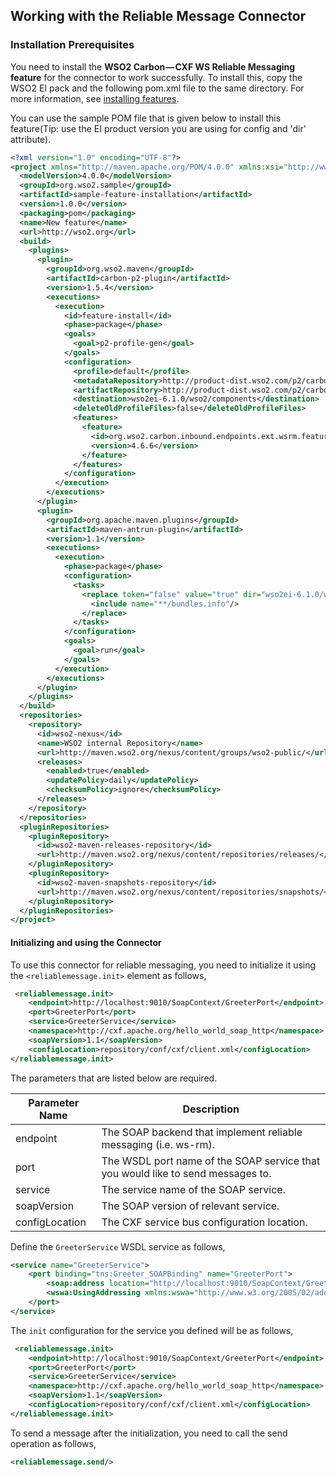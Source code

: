 ## Working with the Reliable Message Connector

### Installation Prerequisites
You need to install the **WSO2 Carbon — CXF WS Reliable Messaging feature** for the connector to work successfully. To install this, copy the WSO2 EI pack and the following pom.xml file to the same directory. For more information, see [installing features](https://docs.wso2.com/display/ADMIN44x/Working+with+Features#WorkingwithFeatures-pom_approachInstallingfeaturesusingpomfiles).

You can use the sample POM file that is given below to install this feature(Tip: use the EI product version you are using for config <destination>  and 'dir' attribute).
```xml
<?xml version="1.0" encoding="UTF-8"?>
<project xmlns="http://maven.apache.org/POM/4.0.0" xmlns:xsi="http://www.w3.org/2001/XMLSchema-instance" xsi:schemaLocation="http://maven.apache.org/POM/4.0.0 http://maven.apache.org/xsd/maven-4.0.0.xsd">
  <modelVersion>4.0.0</modelVersion>
  <groupId>org.wso2.sample</groupId>
  <artifactId>sample-feature-installation</artifactId>
  <version>1.0.0</version>
  <packaging>pom</packaging>
  <name>New feature</name>
  <url>http://wso2.org</url>
  <build>
    <plugins>
      <plugin>
        <groupId>org.wso2.maven</groupId>
        <artifactId>carbon-p2-plugin</artifactId>
        <version>1.5.4</version>
        <executions>
          <execution> 
            <id>feature-install</id>
            <phase>package</phase>
            <goals>
              <goal>p2-profile-gen</goal>
            </goals> 
            <configuration>
              <profile>default</profile>
              <metadataRepository>http://product-dist.wso2.com/p2/carbon/releases/wilkes/</metadataRepository>
              <artifactRepository>http://product-dist.wso2.com/p2/carbon/releases/wilkes/</artifactRepository>
              <destination>wso2ei-6.1.0/wso2/components</destination>
              <deleteOldProfileFiles>false</deleteOldProfileFiles>
              <features>
                <feature>
                  <id>org.wso2.carbon.inbound.endpoints.ext.wsrm.feature.group</id>
                  <version>4.6.6</version>
                </feature>
              </features>
            </configuration>
          </execution>
        </executions>
      </plugin>
      <plugin>
        <groupId>org.apache.maven.plugins</groupId>
        <artifactId>maven-antrun-plugin</artifactId>
        <version>1.1</version>
        <executions>
          <execution>
            <phase>package</phase>
            <configuration>
              <tasks>
                <replace token="false" value="true" dir="wso2ei-6.1.0/wso2/components/default/configuration/org.eclipse.equinox.simpleconfigurator">
                  <include name="**/bundles.info"/>
                </replace>
              </tasks>
            </configuration>
            <goals>
              <goal>run</goal>
            </goals>
          </execution>
        </executions>
      </plugin>
    </plugins>
  </build>
  <repositories>
    <repository>
      <id>wso2-nexus</id>
      <name>WSO2 internal Repository</name>
      <url>http://maven.wso2.org/nexus/content/groups/wso2-public/</url>
      <releases>
        <enabled>true</enabled>
        <updatePolicy>daily</updatePolicy>
        <checksumPolicy>ignore</checksumPolicy>
      </releases>
    </repository>
  </repositories>
  <pluginRepositories>
    <pluginRepository>
      <id>wso2-maven-releases-repository</id>
      <url>http://maven.wso2.org/nexus/content/repositories/releases/</url>
    </pluginRepository>
    <pluginRepository>
      <id>wso2-maven-snapshots-repository</id>
      <url>http://maven.wso2.org/nexus/content/repositories/snapshots/</url>
    </pluginRepository>
  </pluginRepositories>
</project>
```

#### Initializing and using the Connector
To use this connector for reliable messaging, you need to initialize it using the `<reliablemessage.init>` 
element as follows,

```xml
 <reliablemessage.init>
    <endpoint>http://localhost:9010/SoapContext/GreeterPort</endpoint>
    <port>GreeterPort</port>
    <service>GreeterService</service>
    <namespace>http://cxf.apache.org/hello_world_soap_http</namespace>
    <soapVersion>1.1</soapVersion>
    <configLocation>repository/conf/cxf/client.xml</configLocation>
</reliablemessage.init>
```
The parameters that are listed below are required.

Parameter Name |  Description
--- | ---
endpoint | The SOAP backend that implement reliable messaging (i.e. ws-rm).
port | The WSDL port name of the SOAP service that you would like to send messages to. 
service |  The service name of the SOAP service.
soapVersion | The SOAP version of relevant service.
configLocation | The CXF service bus configuration location.

Define the `GreeterService` WSDL service as follows,
```xml
<service name="GreeterService">
    <port binding="tns:Greeter_SOAPBinding" name="GreeterPort">
        <soap:address location="http://localhost:9010/SoapContext/GreeterPort"/>
        <wswa:UsingAddressing xmlns:wswa="http://www.w3.org/2005/02/addressing/wsdl"/>
    </port>
</service>
```

The `init` configuration for the service you defined will be as follows,
```xml
 <reliablemessage.init>
    <endpoint>http://localhost:9010/SoapContext/GreeterPort</endpoint>
    <port>GreeterPort</port>
    <service>GreeterService</service>
    <namespace>http://cxf.apache.org/hello_world_soap_http</namespace>
    <soapVersion>1.1</soapVersion>
    <configLocation>repository/conf/cxf/client.xml</configLocation>
</reliablemessage.init>
```
To send a message after the initialization, you need to call the send operation as follows,
```xml
<reliablemessage.send/>
```
